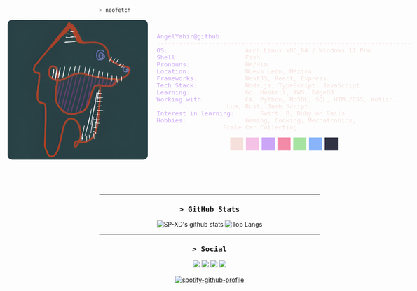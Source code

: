 ```bash
> neofetch
```

<div style="display: flex; align-items: center; justify-content: center; text-align: left;">

<img src="./icons/profile.jpeg" width="320" style="border-radius: 10px; margin-right: 20px;" />

<div>
<pre style="color: #f5e0dc; font-family: monospace;">
<span style="color: #cba6f7">AngelYahir@github</span> 
---------------------------------------------------------------------
<span style="color: #cba6f7">OS:</span>           			Arch Linux x86_64 / Windows 11 Pro
<span style="color: #cba6f7">Shell:</span>        			Fish
<span style="color: #cba6f7">Pronouns:</span>     			He/Him
<span style="color: #cba6f7">Location:</span>     			Nuevo León, México
<span style="color: #cba6f7">Frameworks:</span>   			NestJS, React, Express
<span style="color: #cba6f7">Tech Stack:</span>   			Node.js, TypeScript, JavaScript
<span style="color: #cba6f7">Learning:</span>     			Go, Haskell, AWS, EdgeDB
<span style="color: #cba6f7">Working with:</span> 			C#, Python, NoSQL, SQL, HTML/CSS, Kotlin, 
				   Lua, Rust, Bash Script
<span style="color: #cba6f7">Interest in learning:</span> 		Swift, R, Ruby on Rails
<span style="color: #cba6f7">Hobbies:</span>      			Gaming, Cooking, Mechatronics, 
				  Scale Car Collecting
</pre>
<div align="center">
	<div class="color-block" style="background-color: #f5e0dc; width: 30px; height: 30px; margin: 1px; display: inline-block;"></div>
	<div class="color-block" style="background-color: #f5c2e7; width: 30px; height: 30px; margin: 1px; display: inline-block;"></div>
	<div class="color-block" style="background-color: #cba6f7; width: 30px; height: 30px; margin: 1px; display: inline-block;"></div>
	<div class="color-block" style="background-color: #f38ba8; width: 30px; height: 30px; margin: 1px; display: inline-block;"></div>
	<div class="color-block" style="background-color: #a6e3a1; width: 30px; height: 30px; margin: 1px; display: inline-block;"></div>
	<div class="color-block" style="background-color: #89b4fa; width: 30px; height: 30px; margin: 1px; display: inline-block;"></div>
	<div class="color-block" style="background-color: #313244; width: 30px; height: 30px; margin: 1px; display: inline-block;"></div>
</div>


</div>

</div>

<br><br><br>

<hr>

<!--Github stats-->
<h3 align="center">
        <samp>&gt; GitHub Stats
        </samp>
</h3>
<p align="center">
<img alt="SP-XD's github stats" width="50%" src="https://github-readme-stats.vercel.app/api?username=AngelYahir&show_icons=true&theme=tokyonight" href="https://github.com/sp-xd" />
<img alt="Top Langs" width="38%" src="https://github-readme-stats.vercel.app/api/top-langs/?username=AngelYahir&layout=compact&show_icons=true&theme=tokyonight" href="https://github.com/sp-xd" />
</p>

</a>
<hr>

<!--Social-->
<h3 align="center">
        <samp>&gt; Social
        </samp>
</h3>

<div align="center">
<a target="_blank" href="https://linkedin.com/in/angel-ytm"><img src="https://img.shields.io/badge/-LinkedIn-0077B5?style=for-the-badge&logo=Linkedin&logoColor=white"></img></a>
<a target="_blank" href="mailto:angel_torres2702@outlook.com"><img src="https://img.shields.io/badge/-Mail-0364B8?style=for-the-badge&logo=Gmail&logoColor=white"></img></a>
<a target="_blank" href="https://open.spotify.com/user/angelpochoclo2?si=b5b267c887e14b68"><img src="https://img.shields.io/badge/Spotify-1ED760?style=for-the-badge&logo=spotify&logoColor=white"></img></a>
<a target="_blank" href="https://music.apple.com/profile/angel_torres2702"><img src="https://img.shields.io/badge/Apple_Music-9933CC?style=for-the-badge&logo=apple-music&logoColor=white"></img></a>
</div>
<br>

<div align="center">
  <a href="https://spotify-github-profile.kittinanx.com/api/view?uid=angelpochoclo2&redirect=true">
    <img src="https://spotify-github-profile.kittinanx.com/api/view?uid=angelpochoclo2&cover_image=true&theme=novatorem&show_offline=false&background_color=121212&interchange=false&bar_color=ae00ff&bar_color_cover=false" alt="spotify-github-profile">
  </a>
</div>
